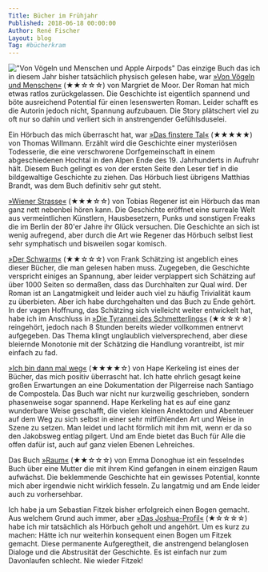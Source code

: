 ```yaml
---
Title: Bücher im Frühjahr
Published: 2018-06-18 00:00:00
Author: René Fischer
Layout: blog
Tag: #bücherkram
---
```

!["Von Vögeln und Menschen und Apple Airpods"](2018-06-18-17-12-56.jpg)
Das einzige Buch das ich in diesem Jahr bisher tatsächlich physisch gelesen habe, war [&raquo;Von Vögeln und Menschen&laquo;](https://www.thalia.de/shop/home/artikeldetails/EAN9783446258198/ID82884247.html) (★★☆☆☆) von Margriet de Moor. Der Roman hat mich etwas ratlos zurückgelassen. Die Geschichte ist eigentlich spannend und böte ausreichend Potential für einen lesenswerten Roman. Leider schafft es die Autorin jedoch nicht, Spannung aufzubauen. Die Story plätschert viel zu oft nur so dahin und verliert sich in anstrengender Gefühlsduselei.

Ein Hörbuch das mich überrascht hat, war [&raquo;Das finstere Tal&laquo;](https://www.thalia.de/shop/home/artikeldetails/EAN9783935890717/ID21247179.html) (★★★★★) von Thomas Willmann.  Erzählt wird die Geschichte einer mysteriösen Todesserie, die eine verschworene Dorfgemeinschaft in einem abgeschiedenen Hochtal in den Alpen Ende des 19. Jahrhunderts in Aufruhr hält.  Diesem Buch gelingt es von der ersten Seite den Leser tief in die bildgewaltige Geschichte zu ziehen. Das Hörbuch liest übrigens Matthias Brandt, was dem Buch definitiv sehr gut steht.

[&raquo;Wiener Strasse&laquo;](https://www.thalia.de/shop/home/artikeldetails/EAN9783869711362/ID64483861.html)  (★★★☆☆) von Tobias Regener ist ein Hörbuch das man ganz nett nebenbei hören kann. Die Geschichte eröffnet eine surreale Welt aus vermeintlichen Künstlern, Hausbesetzern, Punks und sonstigen Freaks die im Berlin der 80'er Jahre ihr Glück versuchen. Die Geschichte an sich ist wenig aufregend, aber durch die Art wie Regener das Hörbuch selbst liest sehr symphatisch und bisweilen sogar komisch.

[&raquo;Der Schwarm&laquo;](https://www.thalia.de/shop/home/artikeldetails/EAN9783462033748/ID4594939.html)  (★★☆☆☆) von Frank Schätzing ist angeblich eines dieser Bücher, die man gelesen haben muss. Zugegeben, die Geschichte verspricht einiges an Spannung, aber leider verplappert sich Schätzing auf über 1000 Seiten so dermaßen, dass das Durchhalten zur Qual wird. Der Roman ist an Langatmigkeit und leider auch viel zu häufig Trivialität kaum zu überbieten. Aber ich habe durchgehalten und das Buch zu Ende gehört. In der vagen Hoffnung, das Schätzing sich vielleicht weiter entwickelt hat, habe ich im Anschluss in [&raquo;Die Tyrannei des Schmetterlings&laquo;](https://www.thalia.de/shop/home/artikeldetails/EAN9783462050844/ID93316585.html) (★☆☆☆☆) reingehört, jedoch nach 8 Stunden bereits wieder vollkommen entnervt aufgegeben. Das Thema klingt unglaublich vielversprechend, aber diese bleiernde Monotonie mit der Schätzing die Handlung vorantreibt, ist mir einfach zu fad.

[&raquo;Ich bin dann mal weg&laquo;](https://www.thalia.de/shop/home/artikeldetails/EAN9783890293127/ID11412006.html) (★★★★☆) von Hape Kerkeling ist eines der Bücher, das mich positiv überrascht hat. Ich hatte ehrlich gesagt keine großen Erwartungen an eine Dokumentation der Pilgerreise nach Santiago de Compostela. Das Buch war nicht nur kurzweilig geschrieben, sondern phasenweise sogar spannend. Hape Kerkeling hat es auf eine ganz wunderbare Weise geschafft, die vielen kleinen Anektoden und Abenteuer auf dem Weg zu sich selbst in einer sehr mitfühlenden Art und Weise in Szene zu setzen. Man leidet und lacht förmlich mit ihm mit, wenn er da so den Jakobsweg entlag pilgert. Und am Ende bietet das Buch für Alle die offen dafür ist, auch auf ganz vielen Ebenen Lehreiches.

Das Buch [&raquo;Raum&laquo;](https://www.thalia.de/shop/home/verknuepfung/EAN9783492309813/) (★★☆☆☆)  von Emma Donoghue ist ein fesselndes Buch über eine Mutter die mit ihrem Kind gefangen in einem einzigen Raum aufwächst. Die beklemmende Geschichte hat ein gewisses Potential, konnte mich aber irgendwie nicht wirklich fesseln. Zu langatmig und am Ende leider auch zu vorhersehbar.

Ich habe ja um Sebastian Fitzek bisher erfolgreich einen Bogen gemacht. Aus welchem Grund auch immer, aber [&raquo;Das Joshua-Profil&laquo;](https://www.thalia.de/shop/home/verknuepfung/EAN9783404175017/) (★☆☆☆☆) habe ich mir tatsächlich als Hörbuch geholt und angehört. Um es kurz zu machen: Hätte ich nur weiterhin konsequent einen Bogen um Fitzek gemacht. Diese permanente Aufgeregtheit, die anstrengend belanglosen Dialoge und die Abstrusität der Geschichte. Es ist einfach nur zum Davonlaufen schlecht. Nie wieder Fitzek!
